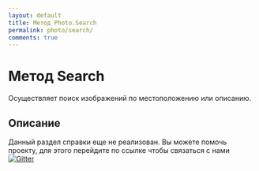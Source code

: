 ```yaml
---
layout: default
title: Метод Photo.Search
permalink: photo/search/
comments: true
---
```

# Метод Search
Осуществляет поиск изображений по местоположению или описанию.

## Описание
Данный раздел справки еще не реализован. Вы  можете помочь проекту, для этого перейдите по ссылке чтобы связаться с нами [![Gitter](https://badges.gitter.im/Join%20Chat.svg)](https://gitter.im/vknet/vk?utm_source=badge&utm_medium=badge&utm_campaign=pr-badge)
